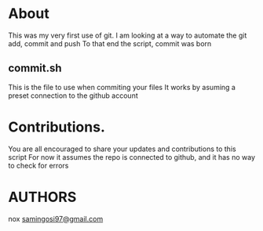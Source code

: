 # About
This was my very first use of git.
I am looking at a way to automate the git add, commit and push
To that end the script, commit was born
## commit.sh
This is the file to use when commiting your files
It works by asuming a preset connection to the github account

# Contributions.
You are all encouraged to share your updates and contributions to this script
For now it assumes the repo is connected to github, and it has no way to check for errors

# AUTHORS
nox <samingosi97@gmail.com>
